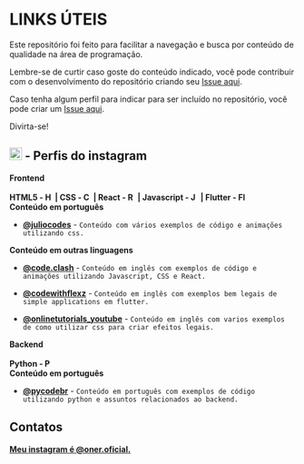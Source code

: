 # LINKS ÚTEIS
Este repositório foi feito para facilitar a navegação e busca por conteúdo de qualidade na área de programação.

Lembre-se de curtir caso goste do conteúdo indicado, você pode contribuir com o desenvolvimento do repositório criando seu [Issue aqui](https://github.com/onezer00/links-uteis/issues).

Caso tenha algum perfil para indicar para ser incluído no repositório, você pode criar um [Issue aqui](https://github.com/onezer00/links-uteis/issues).

Divirta-se!

## <td><img src="https://edent.github.io/SuperTinyIcons/images/svg/instagram.svg" width="22" title="Instagram"> - Perfis do instagram</td>

<td><strong>Frontend</strong></td><br><br>
<td><strong>HTML5 - <img src="https://edent.github.io/SuperTinyIcons/images/svg/html5.svg" width="14" title="HTML5" /> | CSS - <img src="https://edent.github.io/SuperTinyIcons/images/svg/css3.svg" width="14" title="CSS3"/> | React - <img src="https://edent.github.io/SuperTinyIcons/images/svg/react.svg" width="14" title="React" /> | Javascript - <img src="https://edent.github.io/SuperTinyIcons/images/svg/javascript.svg" width="14" title="JavaScript" /> | Flutter - <img src="https://edent.github.io/SuperTinyIcons/images/svg/flutter.svg" width="14" title="Flutter" /></strong><br></td>

<td><strong>Conteúdo em português</strong></td><br>

- [**@juliocodes**](https://www.instagram.com/p/CbtBukmFWb6) - ``Conteúdo com vários exemplos de código e animações utilizando css.``

<td><strong>Conteúdo em outras linguagens</strong></td><br>

- [**@code.clash**](https://www.instagram.com/code.clash) - ``Conteúdo em inglês com exemplos de código e animações utilizando Javascript, CSS e React.``

- [**@codewithflexz**](https://www.instagram.com/codewithflexz) - ``Conteúdo em inglês com exemplos bem legais de simple applications em flutter.``

- [**@onlinetutorials_youtube**](https://www.instagram.com/onlinetutorials_youtube) - ``Conteúdo em inglês com varios exemplos de como utilizar css para criar efeitos legais.``

<td><strong>Backend</strong></td><br><br>

<td><strong>Python - <img src="https://edent.github.io/SuperTinyIcons/images/svg/python.svg" width="14" title="Python" /></strong></td><br>
<td><strong>Conteúdo em português</strong></td><br>

- [**@pycodebr**](https://www.instagram.com/pycodebr) - ``Conteúdo em português com exemplos de código utilizando python e assuntos relacionados ao backend.``


## Contatos

[**Meu instagram é @oner.oficial.**](https://www.instagram.com/oner.oficial)
